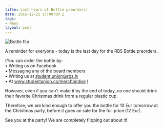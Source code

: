 ```yaml
---
title: Last hours of Bottle preorders!
date: 2016-12-21 17:00:00 Z
tags:
- News
layout: post
---
```


![Bottle flip](/uploads/versions/giphy-2---x0-0-416-234-480-270x---.gif)

A reminder for everyone - today is the last day for the RBS Bottle preorders.

(You can order the bottle by:
<br>• Writing us on Facebook
<br>• Messaging any of the board members
<br>• Writing us at student.union@rbs.lv
<br>• At www.studentunion.co/merchandise )

However, even if you can't make it by the end of today, no one should drink their favorite Christmas drink from a regular plastic cup.

Therefore, we are kind enough to offer you the bottle for 10 Eur tomorrow at the Christmas party, before it goes on sale for the full price (12 Eur).

See you at the party! We are completely flipping out about it!